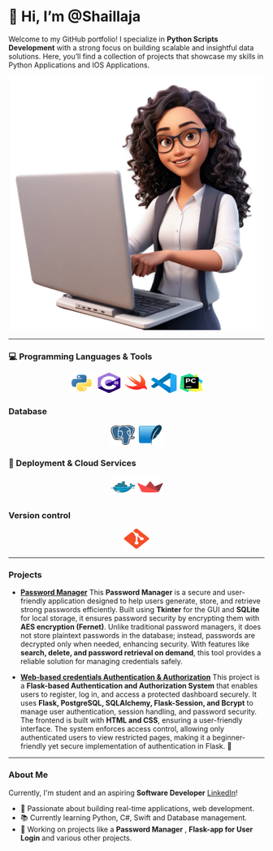 #  👋 Hi, I’m @Shaillaja


Welcome to my GitHub portfolio! I specialize in **Python Scripts Development** with a strong focus on building scalable and insightful data solutions. Here, you’ll find a collection of projects that showcase my skills in Python Applications and IOS Applications.

<div align="center">
  <img src='src/shail.png' width="500" height="500"/>
</div>

---

### 💻 Programming Languages & Tools

<div align="center">
<img src="src/python.svg" width="50" height="40"> <img src="src/c-sharp.svg" width="50" height="40"> <img src="src/swift.svg" width="50" height="40"> <img src="src/visualstudiocode.svg" width="50" height="40"> <img src="src/PyCharm.svg" width="50" height="40"> 
</div>

### Database

<div align="center">
<img src="src/PostgresSQL.svg" width="50" height="40"> <img src="src/SQLite.svg" width="50" height="40">
</div>

### 🚀 Deployment & Cloud Services

<div align="center">
<img src="src/docker.svg" width="50" height="40"> <img src="src/streamlit.svg" width="50" height="40">
</div>

### Version control

<div align="center">
<img src="src/Git.svg" width="50" height="40">
</div>


---
### Projects
- **[Password Manager](https://github.com/Srikar25/Password-Manager)**
This **Password Manager** is a secure and user-friendly application designed to help users generate, store, and retrieve strong passwords efficiently. Built using **Tkinter** for the GUI and **SQLite** for local storage, it ensures password security by encrypting them with **AES encryption (Fernet)**. Unlike traditional password managers, it does not store plaintext passwords in the database; instead, passwords are decrypted only when needed, enhancing security. With features like **search, delete, and password retrieval on demand**, this tool provides a reliable solution for managing credentials safely.

- **[Web-based credentials Authentication & Authorization](https://github.com/Srikar25/Flask_Authentication-Authorization_App)**
This project is a **Flask-based Authentication and Authorization System** that enables users to register, log in, and access a protected dashboard securely. It uses **Flask, PostgreSQL, SQLAlchemy, Flask-Session, and Bcrypt** to manage user authentication, session handling, and password security. The frontend is built with **HTML and CSS**, ensuring a user-friendly interface. The system enforces access control, allowing only authenticated users to view restricted pages, making it a beginner-friendly yet secure implementation of authentication in Flask. 🚀

---
### About Me

Currently, I'm student and an aspiring **Software Developer** [LinkedIn](https://www.linkedin.com/in/shaillaja-ravi-9ab0642a9/)!

- 🎯 Passionate about building real-time applications, web development.
- 📚 Currently learning Python, C#, Swift and Database management.
- 🚀 Working on projects like a **Password Manager** , **Flask-app for User Login** and various other projects.